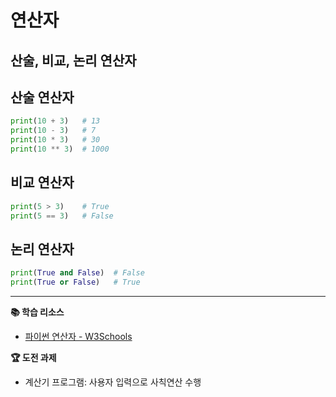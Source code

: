 # 연산자
## 산술, 비교, 논리 연산자

## 산술 연산자
```python
print(10 + 3)   # 13
print(10 - 3)   # 7
print(10 * 3)   # 30
print(10 ** 3)  # 1000
```

## 비교 연산자
```python
print(5 > 3)    # True
print(5 == 3)   # False
```

## 논리 연산자
```python
print(True and False)  # False
print(True or False)   # True
```

---
**📚 학습 리소스**
- [파이썬 연산자 - W3Schools](https://www.w3schools.com/python/python_operators.asp)

**🏆 도전 과제**
- 계산기 프로그램: 사용자 입력으로 사칙연산 수행 